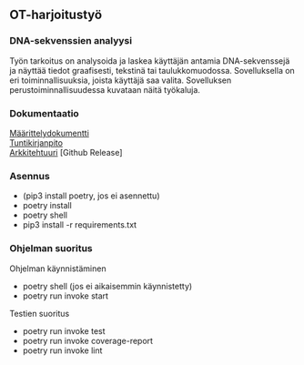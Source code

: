 ## OT-harjoitustyö  

### DNA-sekvenssien analyysi
Työn tarkoitus on analysoida ja laskea käyttäjän antamia DNA-sekvenssejä ja näyttää tiedot graafisesti, tekstinä tai taulukkomuodossa. Sovelluksella on eri toiminnallisuuksia, joista käyttäjä saa valita.
Sovelluksen perustoiminnallisuudessa kuvataan näitä työkaluja.

### Dokumentaatio
[Määrittelydokumentti](/dokumentaatio/Määrittelydokumentti.md)  
[Tuntikirjanpito](/dokumentaatio/Tuntikirjanpito.md)  
[Arkkitehtuuri](/dokumentaatio/arkkitehtuuri.md)
[Github Release]


### Asennus
- (pip3 install poetry, jos ei asennettu)
- poetry install
- poetry shell
- pip3 install -r requirements.txt

### Ohjelman suoritus

Ohjelman käynnistäminen
- poetry shell (jos ei aikaisemmin käynnistetty)
- poetry run invoke start

Testien suoritus
- poetry run invoke test
- poetry run invoke coverage-report
- poetry run invoke lint
